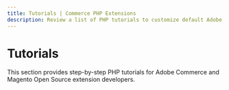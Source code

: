 ```yaml
---
title: Tutorials | Commerce PHP Extensions
description: Review a list of PHP tutorials to customize default Adobe Commerce and Magento Open Source features, like checkout, attributes, and the product creation form.
---
```


# Tutorials

This section provides step-by-step PHP tutorials for Adobe Commerce and Magento Open Source extension developers.
